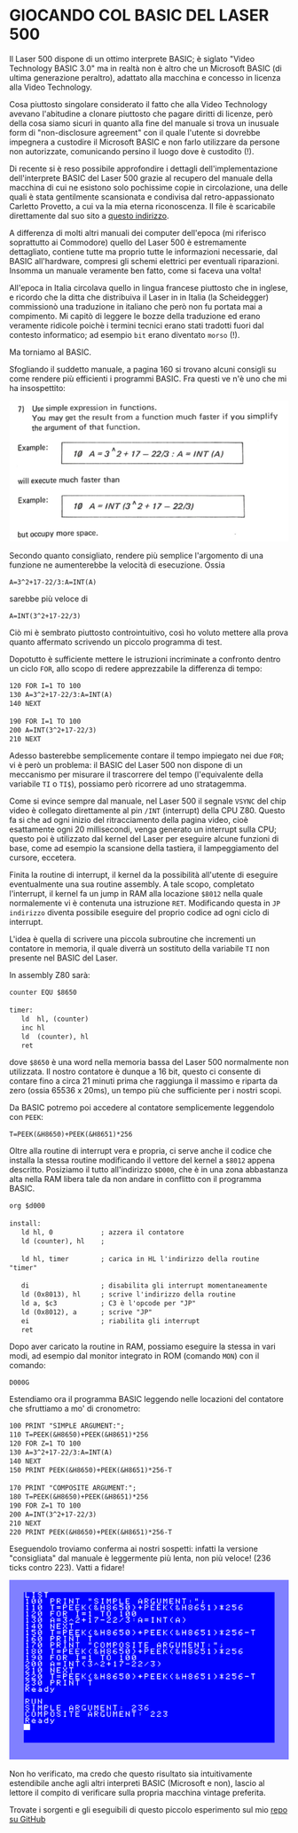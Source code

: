 # GIOCANDO COL BASIC DEL LASER 500

Il Laser 500 dispone di un ottimo interprete BASIC; è siglato
"Video Technology BASIC 3.0" ma in realtà non è altro che 
un Microsoft BASIC (di ultima generazione peraltro), 
adattato alla macchina e concesso in licenza alla Video Technology. 

Cosa piuttosto singolare considerato il fatto che alla Video Technology 
avevano l'abitudine a clonare piuttosto che pagare diritti di licenze, 
però della cosa siamo sicuri in quanto alla fine del manuale si trova
un inusuale form di "non-disclosure agreement" con il quale l'utente
si dovrebbe impegnera a custodire il Microsoft BASIC e non farlo utilizzare
da persone non autorizzate, comunicando persino il luogo dove è custodito (!).

Di recente si è reso possibile approfondire i dettagli 
dell'implementazione dell'interprete BASIC del Laser 500 grazie al 
recupero del manuale della macchina di cui ne esistono 
solo pochissime copie in circolazione, una delle quali è stata gentilmente 
scansionata e condivisa dal retro-appassionato Carletto Provetto, a cui 
va la mia eterna riconoscenza. Il file è scaricabile direttamente
dal suo sito a [questo indirizzo](http://www.radioedintorni.it/Immagini/RetroComputer/RC-Manuali/Vtech-Laser-500.pdf).

A differenza di molti altri manuali dei computer dell'epoca 
(mi riferisco soprattutto ai Commodore) quello del Laser 500
è estremamente dettagliato, contiene tutte ma proprio tutte
le informazioni necessarie, dal BASIC all'hardware, compresi
gli schemi elettrici per eventuali riparazioni. Insomma
un manuale veramente ben fatto, come si faceva una volta!

All'epoca in Italia circolava quello in lingua francese piuttosto
che in inglese, e ricordo che la ditta che distribuiva il Laser in 
in Italia (la Scheidegger) commissionò una traduzione in italiano 
che però non fu portata mai a compimento. Mi capitò di
leggere le bozze della traduzione ed erano veramente ridicole poichè
i termini tecnici erano stati tradotti fuori dal contesto informatico; ad
esempio `bit` erano diventato `morso` (!). 

Ma torniamo al BASIC.

Sfogliando il suddetto manuale, a pagina 160 si trovano alcuni consigli 
su come rendere più efficienti i programmi BASIC. Fra questi ve n'è 
uno che mi ha insospettito:

![manual page](manual_page_160_snip.png)

Secondo quanto consigliato, rendere più semplice l'argomento di una funzione 
ne aumenterebbe la velocità di esecuzione. Ossia
```
A=3^2+17-22/3:A=INT(A)
```
sarebbe più veloce di
```
A=INT(3^2+17-22/3)
```

Ciò mi è sembrato piuttosto controintuitivo, così ho voluto 
mettere alla prova quanto affermato scrivendo un piccolo programma 
di test.

Dopotutto è sufficiente mettere le istruzioni incriminate a confronto
dentro un ciclo `FOR`, allo scopo di redere apprezzabile 
la differenza di tempo:

```
120 FOR I=1 TO 100
130 A=3^2+17-22/3:A=INT(A)
140 NEXT

190 FOR I=1 TO 100
200 A=INT(3^2+17-22/3)
210 NEXT
```

Adesso basterebbe semplicemente contare il tempo impiegato nei due `FOR`; vi
è però un problema: il BASIC del Laser 500 non dispone di un meccanismo
per misurare il trascorrere del tempo (l'equivalente 
della variabile `TI` o `TI$`), possiamo però ricorrere ad uno stratagemma.

Come si evince sempre dal manuale, nel Laser 500 il segnale 
`VSYNC` del chip video è collegato direttamente al pin `/INT` (interrupt) 
della CPU Z80. Questo fa si che ad ogni inizio del ritracciamento 
della pagina video, cioè esattamente ogni 20 millisecondi, 
venga generato un interrupt sulla CPU; questo poi è utilizzato dal kernel 
del Laser per eseguire alcune funzioni di base, come ad esempio la scansione della 
tastiera, il lampeggiamento del cursore, eccetera. 

Finita la routine di interrupt, il kernel da la possibilità all'utente di eseguire 
eventualmente una sua routine assembly. A tale scopo, completato l'interrupt, 
il kernel fa un jump in RAM alla locazione `$8012` nella quale normalemente 
vi è contenuta una istruzione `RET`. Modificando questa in `JP indirizzo` 
diventa possibile eseguire del proprio codice ad ogni ciclo di interrupt. 

L'idea è quella di scrivere una piccola subroutine che incrementi 
un contatore in memoria, il quale diverrà un sostituto della variabile `TI` non
presente nel BASIC del Laser.

In assembly Z80 sarà:

```
counter EQU $8650

timer:
   ld  hl, (counter)
   inc hl
   ld  (counter), hl
   ret
```

dove `$8650` è una word nella memoria bassa del Laser 500 normalmente non utilizzata. 
Il nostro contatore è dunque a 16 bit, questo ci consente di contare fino a circa 21 minuti prima
che raggiunga il massimo e riparta da zero (ossia 65536 x 20ms), un tempo più che sufficiente per
i nostri scopi.

Da BASIC potremo poi accedere al contatore semplicemente leggendolo con `PEEK`:
```
T=PEEK(&H8650)+PEEK(&H8651)*256
```

Oltre alla routine di interrupt vera e propria, ci serve anche il codice che installa
la stessa routine modificando il vettore del kernel a `$8012` appena descritto. Posiziamo il tutto 
all'indirizzo `$D000`, che è in una zona abbastanza alta nella RAM libera tale da non andare
in conflitto con il programma BASIC. 

```
org $d000

install:
   ld hl, 0            ; azzera il contatore
   ld (counter), hl    ;

   ld hl, timer        ; carica in HL l'indirizzo della routine "timer"

   di                  ; disabilita gli interrupt momentaneamente
   ld (0x8013), hl     ; scrive l'indirizzo della routine
   ld a, $c3           ; C3 è l'opcode per "JP"
   ld (0x8012), a      ; scrive "JP"
   ei                  ; riabilita gli interrupt
   ret
```

Dopo aver caricato la routine in RAM, possiamo eseguire la stessa
in vari modi, ad esempio dal monitor integrato in ROM (comando `MON`) 
con il comando:
```
D000G
```

Estendiamo ora il programma BASIC leggendo nelle locazioni 
del contatore che sfruttiamo a mo' di cronometro:

```
100 PRINT "SIMPLE ARGUMENT:";
110 T=PEEK(&H8650)+PEEK(&H8651)*256
120 FOR Z=1 TO 100
130 A=3^2+17-22/3:A=INT(A)
140 NEXT
150 PRINT PEEK(&H8650)+PEEK(&H8651)*256-T

170 PRINT "COMPOSITE ARGUMENT:";
180 T=PEEK(&H8650)+PEEK(&H8651)*256
190 FOR Z=1 TO 100
200 A=INT(3^2+17-22/3)
210 NEXT
220 PRINT PEEK(&H8650)+PEEK(&H8651)*256-T
```

Eseguendolo troviamo conferma ai
nostri sospetti: infatti la versione "consigliata" dal manuale
è leggermente più lenta, non più veloce! (236 ticks contro 223).
Vatti a fidare!

![screenshot](screenshot.png)

Non ho verificato, ma credo che questo risultato sia intuitivamente 
estendibile anche agli altri interpreti BASIC (Microsoft e non), 
lascio al lettore il compito di verificare sulla propria macchina vintage
preferita.

Trovate i sorgenti e gli eseguibili di questo piccolo esperimento
sul mio [repo su GitHub](https://github.com/nippur72/8-bit-projects/tree/master/laser500-simplify-argument)

